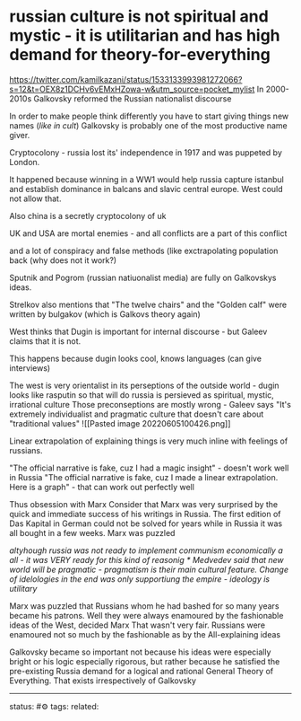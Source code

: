 # russian culture is not spiritual and mystic - it is utilitarian and has high demand for theory-for-everything
https://twitter.com/kamilkazani/status/1533133993981272066?s=12&t=OEX8z1DCHv6vEMxHZowa-w&utm_source=pocket_mylist
In 2000-2010s Galkovsky reformed the Russian nationalist discourse

In order to make people think differently you have to start giving things new names (*like in cult*)
Galkovsky is probably one of the most productive name giver.

Cryptocolony - russia lost its' independence in 1917 and was puppeted by London.

It happened because winning in a WW1 would help russia capture istanbul and establish dominance in balcans and slavic central europe. West could not allow that.

Also china is a secretly cryptocolony of uk

UK and USA are mortal enemies - and all conflicts are a part of this conflict

and a lot of conspiracy and false methods (like exctrapolating population back (why does not it work?)

Sputnik and Pogrom (russian natiuonalist media) are fully on Galkovskys ideas.

Strelkov also mentions that "The twelve chairs" and the "Golden calf" were written by bulgakov (which is Galkovs theory again)

West thinks that Dugin is important for internal discourse - but Galeev claims that it is not.

This happens because dugin looks cool, knows languages (can give interviews)

The west is very orientalist in its perseptions of the outside world - dugin looks like rasputin so that will do
russia is persieved as spiritual, mystic, irrational culture
Those preconseptions are mostly wrong - Galeev says "It's extremely individualist and pragmatic culture that doesn't care about "traditional values"
![[Pasted image 20220605100426.png]]

Linear extrapolation of explaining things is very much inline with feelings of russians.

"The official narrative is fake, cuz I had a magic insight" - doesn't work well in Russia "The official narrative is fake, cuz I made a linear extrapolation. Here is a graph" - that can work out perfectly well

Thus obsession with Marx
Consider that Marx was very surprised by the quick and immediate success of his writings in Russia. The first edition of Das Kapital in German could not be solved for years while in Russia it was all bought in a few weeks. Marx was puzzled

*altyhough russia was not ready to implement communism economically a all - it was VERY ready for this kind of reasonig *
Medvedev said that new world will be pragmatic - pragmatism is their main cultural feature. Change of idelologies in the end was only supportiung the empire - ideology is utilitary*

Marx was puzzled that Russians whom he had bashed for so many years became his patrons. Well they were always enamoured by the fashionable ideas of the West, decided Marx That wasn't very fair. Russians were enamoured not so much by the fashionable as by the All-explaining ideas

Galkovsky became so important not because his ideas were especially bright or his logic especially rigorous, but rather because he satisfied the pre-existing Russia demand for a logical and rational General Theory of Everything. That exists irrespectively of Galkovsky



---
status: #⚙️ 
tags: 
related: 